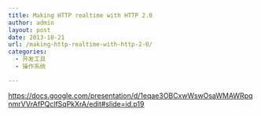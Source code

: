 ```yaml
---
title: Making HTTP realtime with HTTP 2.0
author: admin
layout: post
date: 2013-10-21
url: /making-http-realtime-with-http-2-0/
categories:
  - 开发工具
  - 操作系统

---
```

<https://docs.google.com/presentation/d/1eqae3OBCxwWswOsaWMAWRpqnmrVVrAfPQclfSqPkXrA/edit#slide=id.p19>